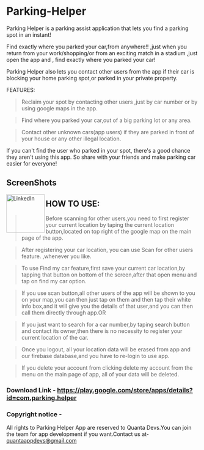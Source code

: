 # Parking-Helper
Parking Helper is a parking assist application that lets you find a parking spot in an instant!

Find exactly where you parked your car,from anywhere!! ,just when you return from your work/shopping/or from an exciting match in a stadium ,just open the app and , find exactly where you parked your car!

Parking Helper also lets you contact other users from the app if their car is blocking your home parking spot,or parked in your private property.

FEATURES:
>Reclaim your spot by contacting other users ,just by car number or by using google maps in the app.

>Find where you parked your car,out of a big parking lot or any area.

>Contact other unknown cars(app users) if they are parked in front of your house or any other illegal location.

If you can't find the user who parked in your spot, there's a good chance they aren't using this app.
So share with your friends and make parking car easier for everyone!

## ScreenShots
[<img align="left" alt="LinkedIn" width="100px" src="https://github.com/Apoorvssj/Parking_Helper_App/tree/master/readmeAssets/20200813_204141.jpg" />](https://github.com/Apoorvssj/Parking_Helper_App/tree/master/readmeAssets/20200813_204141.jpg)


## HOW TO USE:
>Before scanning for other users,you need to first register your current location by taping the current location button,located on top right of the google map on the main page of the app.

>After registering your car location, you can use Scan for other users feature. ,whenever you like.

>To use Find my car feature,first save your current car location,by tapping that button on bottom of the screen,after that open menu and tap on find my car option.

>If you use scan button,all other users of the app will be shown to you on your map,you can then just tap on them and then tap their white info box,and it will give you the details of that user,and you can then call them directly through app.OR

>If you just want to search for a car number,by taping search button and contact its owner,then there is no necessity to register your current location of the car.

>Once you logout, all your location data will be erased from app and our firebase database,and you have to re-login to use app.

>If you delete your account from clicking delete my account from the menu on the main page of app, all of your data will be deleted.

### Download Link - https://play.google.com/store/apps/details?id=com.parking.helper

### Copyright notice -
All rights to Parking Helper App are reserved to Quanta Devs.You can join the team for app development if you want.Contact us at- quantaappdevs@gmail.com
